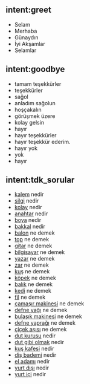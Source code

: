 ## intent:greet
- Selam
- Merhaba
- Günaydın
- İyi Akşamlar
- Selamlar

## intent:goodbye
- tamam teşekkürler
- teşekkürler
- sağol
- anladım sağolun
- hoşçakalın
- görüşmek üzere
- kolay gelsin
- hayır
- hayır teşekkürler
- hayır teşekkür ederim.
- hayır yok
- yok
- hayır

## intent:tdk_sorular
- [kalem](kelime) nedir
- [silgi](kelime) nedir
- [kolay](kelime) nedir
- [anahtar](kelime) nedir
- [boya](kelime) nedir
- [bakkal](kelime) nedir
- [balon](kelime) ne demek
- [top](kelime) ne demek
- [gitar](kelime) ne demek
- [bilgisayar](kelime) ne demek
- [yazar](kelime) ne demek
- [zar](kelime) ne demek
- [kuş](kelime) ne demek
- [köpek](kelime) ne demek
- [balık](kelime) ne demek
- [kedi](kelime) ne demek
- [fil](kelime) ne demek
- [çamaşır makinesi](kelime) ne demek
- [defne yağı](kelime) ne demek
- [bulaşık makinesi](kelime) ne demek
- [defne yaprağı](kelime) ne demek
- [çiçek aşısı](kelime) ne demek
- [dut kurusu](kelime) nedir
- [dut gibi olmak](kelime) nedir
- [kuş kafesi](kelime) nedir
- [diş bademi](kelime) nedir
- [el adamı](kelime) nedir
- [yurt dışı](kelime) nedir
- [yurt içi](kelime) nedir

